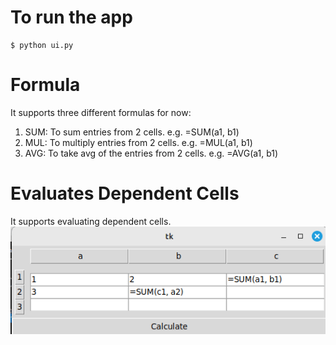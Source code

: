 # To run the app

```
$ python ui.py
```

# Formula

It supports three different formulas for now:
1. SUM: To sum entries from 2 cells. e.g. =SUM(a1, b1)
2. MUL: To multiply entries from 2 cells. e.g. =MUL(a1, b1)
3. AVG: To take avg of the entries from 2 cells. e.g. =AVG(a1, b1)

# Evaluates Dependent Cells

It supports evaluating dependent cells.
![Evaluates Dependent Cells](https://github.com/DavidDeCoding/spreadsheet-py/blob/4276a6e9c445a4dcbdf44153bbae0dbe14c4b745/dependent.gif)
